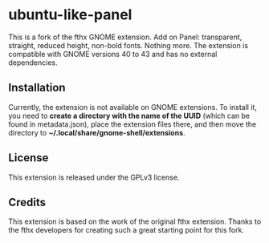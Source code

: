 # ubuntu-like-panel
This is a fork of the fthx GNOME extension. Add on Panel: transparent, straight, reduced height, non-bold fonts. Nothing more. The extension is compatible with GNOME versions 40 to 43 and has no external dependencies.

## Installation
Currently, the extension is not available on GNOME extensions. To install it, you need to **create a directory with the name of the UUID** (which can be found in metadata.json), place the extension files there, and then move the directory to **~/.local/share/gnome-shell/extensions**.

## License
This extension is released under the GPLv3 license.

## Credits
This extension is based on the work of the original fthx extension. Thanks to the fthx developers for creating such a great starting point for this fork.
